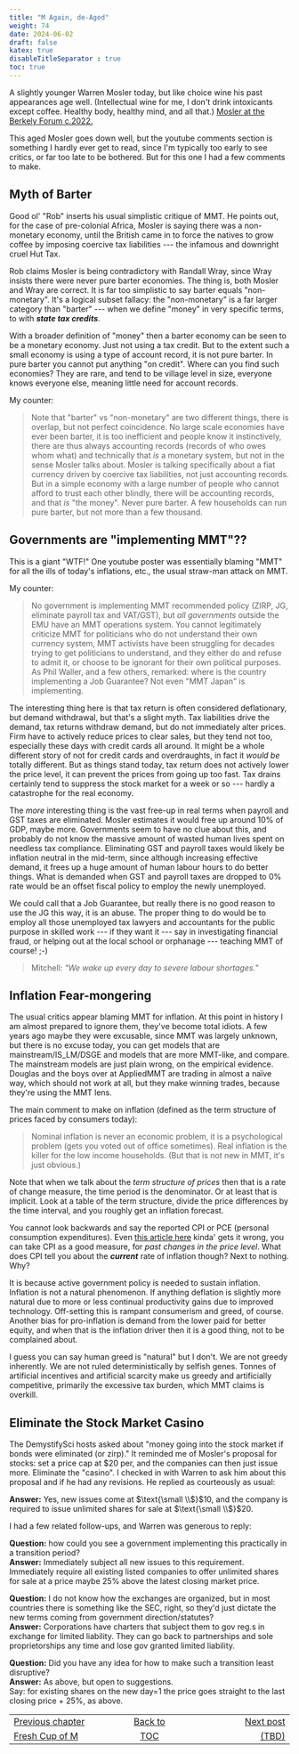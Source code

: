 ```yaml
---
title: "M Again, de-Aged"
weight: 74
date: 2024-06-02
draft: false
katex: true
disableTitleSeparator : true
toc: true
---
```


A slightly younger Warren Mosler today, but like choice wine his past 
appearances age well. (Intellectual wine for me, I don't drink intoxicants 
except coffee. Healthy body, healthy mind, and all that.)
[Mosler at the Berkely Forum c.2022.](https://www.youtube.com/watch?v=iOGoT_A5fqc)

This aged Mosler goes down well, but the youtube comments section is 
something I hardly ever get to read, since I'm typically too early to see 
critics, or far too late to be bothered.  But for this one I had a few 
comments to make.


## Myth of Barter

Good ol' "Rob" inserts his usual simplistic critique of MMT. He points out,
for the case of pre-colonial Africa, Mosler is saying there was a non-monetary 
economy, until the British came in to force the natives to grow coffee by 
imposing coercive tax liabilities --- the infamous and downright cruel Hut Tax.

Rob claims Mosler is being contradictory with Randall Wray, since Wray 
insists there were never pure barter economies. The thing is, both Mosler 
and Wray are correct. It is far too simplistic to say barter equals 
"non-monetary". It's a logical subset fallacy: the "non-monetary" is a far 
larger category than "barter" --- when we define "money" in very specific 
terms, to with **_state tax credits_**.

With a broader definition of "money" then a barter economy can be seen to be 
a monetary economy. Just not using a tax credit. But to the extent such a 
small economy is using a type of account record, it is not pure barter.
In pure barter you cannot put anything "on credit".  Where can you find such 
economies? They are rare, and tend to be village level in size, everyone 
knows everyone else, meaning little need for account records.

My counter:
> Note that "barter" vs "non-monetary" are two different things, there is 
overlap, but not perfect coincidence. No large scale economies have ever 
been barter, it is too inefficient and people know it instinctively, there 
are thus always accounting records (records of who owes whom what) and 
technically that _is_ a monetary system, but not in the sense Mosler talks 
about. Mosler is talking specifically about a fiat currency driven by 
coercive tax liabilities, not just accounting records. But in a simple 
economy with a large number of people who cannot afford to trust each other 
blindly, there will be accounting records, and that _is_ "the money". Never 
pure barter. A few households can run pure barter, but not more than a few 
thousand.


## Governments are "implementing MMT"??

This is a giant "WTF!" One youtube poster was essentially blaming "MMT" for 
all the ills of today's inflations, etc., the usual straw-man attack on MMT.

My counter:
> No government is implementing MMT recommended policy (ZIRP, JG, eliminate 
payroll tax and VAT/GST), but _all governments_ outside the EMU have an MMT 
operations system. You cannot legitimately criticize MMT for politicians who 
do not understand their own currency system, MMT activists have been 
struggling for decades trying to get politicians to understand, and they 
either do and refuse to admit it, or choose to be ignorant for their own 
political purposes. As Phil Waller, and a few others, remarked: where is 
the country implementing a Job Guarantee? Not even "MMT Japan" is 
implementing.

The interesting thing here is that tax return is often considered 
deflationary, but demand withdrawal, but that's a slight myth. Tax liabilities 
drive the demand, tax returns withdraw demand, but do not immediately alter 
prices. Firm have to actively reduce prices to clear sales, but they tend not 
too, especially these days with credit cards all around. It might be a whole 
different story of not for credit cards and overdraughts, in fact 
it _would be_ totally different. But as things stand today, tax return does 
not actively lower the price level, it can prevent the prices from going up 
too fast.  Tax drains certainly tend to suppress the stock market for a week 
or so --- hardly a catastrophe for the real economy.

The _more_ interesting thing is the vast free-up in real terms when payroll 
and GST taxes are eliminated. Mosler estimates it would free up around 10% of 
GDP, maybe more.  Governments seem to have no clue about this, 
and probably do not know the massive amount of wasted human lives spent on 
needless tax compliance. Eliminating GST and payroll taxes would likely be 
inflation neutral in the mid-term, since although increasing effective 
demand, it frees up a huge amount of human labour hours to do better things.
What is demanded when GST and payroll taxes are dropped to 0% rate would be 
an offset fiscal policy to employ the newly unemployed.

We could call that a Job Guarantee, but really there is no good reason to 
use the JG this way, it is an abuse. The proper thing to do would be to 
employ all those unemployed tax lawyers and accountants for the public 
purpose in skilled work --- if they want it --- say in investigating 
financial fraud, or helping out at the local school or orphanage --- teaching 
MMT of course! ;-)

> Mitchell: _"We wake up every day to severe labour shortages._"


## Inflation Fear-mongering

The usual critics appear blaming MMT for inflation. At this point in history 
I am almost prepared to ignore them, they've become total idiots. A few years 
ago maybe they were excusable, since MMT was largely unknown, but there is 
no excuse today, you can get models that are mainstream/IS_LM/DSGE and models 
that are more MMT-like, and compare. The mainstream models are just plain 
wrong, on the empirical evidence.  Douglas and the boys over at AppliedMMT 
are trading in almost a naïve way, which should not work at all, but they 
make winning trades, because they're using the MMT lens.

The main comment to make on inflation (defined as the 
term structure of prices faced by consumers today):
> Nominal inflation is never an economic problem, it is a psychological 
problem (gets you voted out of office sometimes). Real inflation is the 
killer for the low income households. (But that is not new in MMT, it's 
just obvious.)

Note that when we talk about the _term structure of prices_ then that is a 
rate of change measure, the time period is the denominator. Or at least that 
is implicit. Look at a table of the term structure, divide the price 
differences by the time interval, and you roughly get an inflation forecast.

You cannot look backwards and say the reported CPI or PCE (personal 
consumption expenditures). Even 
[this article here](https://www.newyorkfed.org/medialibrary/media/research/current_issues/ci3-6.html) kinda' gets it wrong, you 
can take CPI as a good measure, for _past changes in the price level_. What 
does CPI tell you about the **_current_** rate of inflation though? Next to 
nothing. Why?

It is because active government policy is needed to sustain inflation. 
Inflation is not a natural phenomenon. If anything deflation is slightly more 
natural due to more or less continual productivity gains due to improved 
technology. Off-setting this is rampant consumerism and greed, of course. 
Another bias for pro-inflation is demand from the lower paid for better 
equity, and when that is the inflation driver then it is a good thing, not 
to be complained about.

I guess you can say human greed is "natural" but I don't. We are not greedy 
inherently. We are not ruled deterministically by selfish genes.  Tonnes of 
artificial incentives and artificial scarcity make us greedy and artificially 
competitive, primarily the excessive tax burden, which MMT claims is overkill.


## Eliminate the Stock Market Casino

The DemystifySci hosts asked about "money going into the stock market if 
bonds were eliminated (or zirp)." It reminded me of Mosler's proposal for 
stocks: set a price cap at $20 per, and the companies can then just issue 
more. Eliminate the "casino".  I checked in with Warren to ask him about 
this proposal and if he had any revisions. He replied as courteously as usual:

**Answer:** Yes, new issues come at $\text{\small \\$}$10, and the company is required to 
issue unlimited shares for sale at $\text{\small \\$}$20.

I had a few related follow-ups, and Warren was generous to reply:

**Question:** how could you see a government implementing this practically 
in a transition period?  
**Answer:** Immediately subject all new issues to this requirement. 
Immediately require all existing listed companies to offer unlimited shares 
for sale at a price maybe 25% above the latest closing market price. 


**Question:** I do not know how the exchanges are organized, but in most 
countries there is something like the SEC, right, so they'd just dictate 
the new terms coming from government direction/statutes?   
**Answer:** Corporations have charters that subject them to gov reg.s in 
exchange for limited liability. They can go back to partnerships and sole 
proprietorships any time and lose gov granted limited liability.


**Question:** Did you have any idea for how to make such a transition 
least disruptive?  
**Answer:**  As above, but open to suggestions.   
Say: for existing shares on the new day=1 the price goes straight to the 
last closing price + 25%, as above.




<table style="border-collapse: collapse; border=0;">
    <colgroup>
       <col span="1" style="width: 20%;">
       <col span="1" style="width: 20%;">
       <col span="1" style="width: 20%;">
    </colgroup>
<tr style="border: 1px solid color:#0f0f0f;">
<td style="border: 1px solid color:#0f0f0f;">
<a href="../72_fresh_cup_of_m">Previous chapter</a></td>
<td style="border: 1px solid color:#0f0f0f; text-align:center;">
<a href="../">Back to</a></td>
<td style="border: 1px solid color:#0f0f0f; text-align:right;">
<a href="./">Next post</a></td>
</tr>
<tr style="border: 1px solid color:#0f0f0f;">
<td style="border: 1px solid color:#0f0f0f;">
<a href="../72_fresh_cup_of_m">Fresh Cup of M</a></td>
<td style="border: 1px solid color:#0f0f0f; text-align:center;">
<a href="../">TOC</a></td>
<td style="border: 1px solid color:#0f0f0f; text-align:right;">
<a href="./">(TBD)</a></td>
</tr>
</table>
